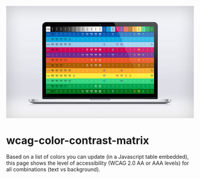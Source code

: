 ![alt tag](header.jpg)

# wcag-color-contrast-matrix
Based on a list of colors you can update (in a Javascript table embedded), this page shows the level of accessibility (WCAG 2.0 AA or AAA levels) for all combinations (text vs background).

